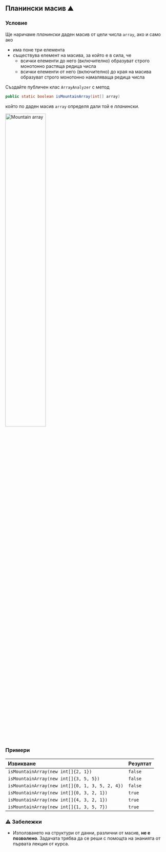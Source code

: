 ## Планински масив :mountain:

### Условие

Ще наричаме _планински_ даден масив от цели числа `array`, ако и само ако
  - има поне три елемента
  - съществува елемент на масива, за който е в сила, че
    - всички елементи до него (включително) образуват строго монотонно растяща редица числа
    - всички елементи от него (включително) до края на масива образуват строго монотонно намаляваща редица числа

Създайте публичен клас `ArrayAnalyzer` с метод

```java
public static boolean isMountainArray(int[] array)
```

който по даден масив `array` определя дали той е _планински_.

<img src="https://github.com/fmi/java-course/blob/master/01-intro-to-java/lecture/images/mountain-array.png" style="width: 50%; height: 50%" alt="Mountain array">

### Примери

| Извикване                                      | Резултат |
| :--------------------------------------------- | :------- |
| `isMountainArray(new int[]{2, 1})`             | `false`  |
| `isMountainArray(new int[]{3, 5, 5})`          | `false`  |
| `isMountainArray(new int[]{0, 1, 3, 5, 2, 4})` | `false`  |
| `isMountainArray(new int[]{0, 3, 2, 1})`       | `true`   |
| `isMountainArray(new int[]{4, 3, 2, 1})`       | `true`   |
| `isMountainArray(new int[]{1, 3, 5, 7})`       | `true`   |

### :warning: Забележки

- Използването на структури от данни, различни от масив, **не е позволено**. Задачата трябва да се реши с помощта на знанията от първата лекция от курса.
